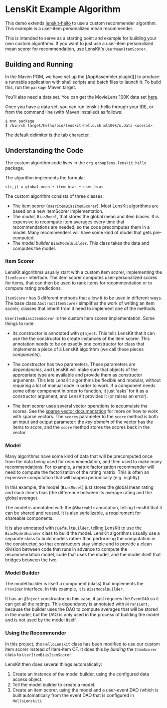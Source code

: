 # LensKit Example Algorithm

This demo extends [lenskit-hello][] to use a custom recommender algorithm.  This
example is a user-item personalized mean recommender.
 
This is intended to serve as a starting point and example for building your own
custom algorithms.  If you want to just use a user-item personalized mean scorer
for recommendation, use LensKit's `UserMeanItemScorer`.

[lenskit-hello]: https://github.com/lenskit/lenskit-hello

## Building and Running

In the Maven POM, we have set up the [AppAssembler plugin][] to produce a runnable
application with shell scripts and batch files to launch it. To build this, run the
`package` Maven target.

[ML100K]: https://github.com/grouplens/lenskit/wiki/ML100K

You'll also need a data set.  You can get the MovieLens 100K data set [here][ML100K].

Once you have a data set, you can run lenskit-hello through your IDE, or from the command line
(with Maven installed) as follows:

    $ mvn package
    $ /bin/sh target/hello/bin/lenskit-hello.sh ml100k/u.data <userid>

The default delimiter is the tab character.

[LensKit]: http://lenskit.grouplens.org
[maven]: http://maven.apache.org
[MercurialEclipse]: http://javaforge.com/project/HGE
[AppAssembler]: http://mojo.codehaus.org/appassembler/appassembler-maven-plugin/
[mailing list]: https://wwws.cs.umn.edu/mm-cs/listinfo/lenskit
[LensKitRS]: http://twitter.com/LensKitRS

## Understanding the Code

The custom algorithm code lives in the `org.grouplens.lenskit.hello` package.

The algorithm implements the formula:

    s(i,j) = global_mean + item_bias + user_bias

The custom algorithm consists of three classes:

-   The item scorer (`UserItemBiasItemScorer`).  Most LensKit algorithms are based on a
    new ItemScorer implementation.
-   The *model*, `BiasModel`, that stores the global mean and item biases.  It is expensive
    to recompute item averages every time that recommendations are needed, so the code precomputes
    them in a model.  Many recommenders will have some kind of model that gets pre-computed.
-   The *model builder* `BiasModelBuilder`.  This class takes the data and computes the model.

### Item Scorer

LensKit algorithms usually start with a custom item scorer, implementing the `ItemScorer` interface.
The item scorer computes user-personalized scores for items, that can then be used to rank items
for recommendation or to compute rating predictions.

`ItemScorer` has 3 different methods that allow it to be used in different ways.  The base class
`AbstractItemScorer` simplifies the work of writing an item scorer; classes that inherit from it
need to implement one of the methods.

`UserItemBiasItemScorer` is the custom item scorer implementation.  Some things to note:
 
-   Its constructor is annotated with `@Inject`.  This tells LensKit that it can use the
    the constructor to create instances of the item scorer.  This annotation needs to be on exactly
    one constructor for class that implements a piece of a LensKit algorithm (we call these pieces
    *components*).

-   The constructor has two parameters.  These parameters are *dependencies*, and LensKit will make
    sure that objects of the appropriate type are available and provide them as constructor 
    arguments.  This lets LensKit algorithms be flexible and modular, without requiring a lot of
    manual code in order to work.  If a component needs some other component in order to function,
    it just ‘asks’ for it as a constructor argument, and LensKit provides it (or raises an error).
    
-   The item scorer uses several vector operations to accumulate the scores.  See the [sparse vector
    documentation][SV] for more on how to work with sparse vectors.  The `scores` parameter to the
    `score` method is both an input and output parameter:  the *key domain* of the vector has the
    items to score, and the `score` method stores the scores back in the vector.

[SV]: https://github.com/lenskit/lenskit/wiki/SparseVectors

### Model

Many algorithms have some kind of data that will be precomputed once from the data being used
for recommendation, and then used to make many recommendations.  For example, a matrix factorization
recommender will need to compute the factorization of the rating matrix.  This is often an expensive
computation that will happen periodically (e.g. nightly).

In this example, the model (`BiasModel`) just stores the global mean rating and each item's bias (the 
difference between its average rating and the global average).

The model is annotated with the `@Shareable` annotation, telling LensKit that it can be shared and
reused.  It is also serializable, a requirement for shareable components.

It is also annotated with `@DefaultBuilder`, telling LensKit to use the `BiasModelBuilder` class to
build the model.  LensKit algorithms usually use a separate class to build models rather than
performing the computation in the constructor, so that constructors stay simple and to provide a
clean division between code that runs in advance to compute the recommendation model, code that uses
the model, and the model itself that bridges between the two.

### Model Builder

The model builder is itself a component (class) that implements the `Provider` interface.  In this
example, it is `BiasModelBuilder`.

It has an `@Inject` constructor; in this case, it just requires the `EventDAO` so it can get all
the ratings.  This dependency is annotated with `@Transient`, because the builder uses the DAO to
compute averages that will be stored in the model, but the DAO is only used in the process of
building the model and is not used by the model itself.

### Using the Recommender

In this project, the `HelloLenskit` class has been modified to use our custom item scorer instead
of item-item CF.  It does this by *binding* the `ItemScorer` class to `UserItemBiasItemScorer`.

LensKit then does several things automatically:

1. Create an instance of the model builder, using the configured data access object.
2. Tell the model builder to create a model.
3. Create an item scorer, using the model and a user-event DAO (which is built automatically from
   the event DAO that is configured in `HelloLenskit`).